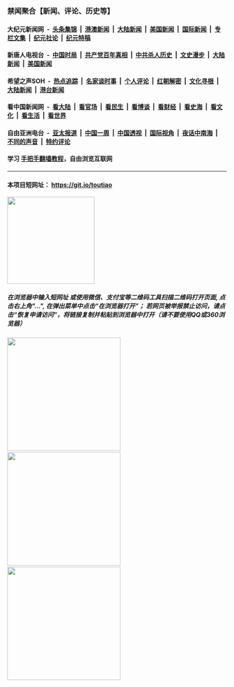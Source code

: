 ### 禁闻聚合【新闻、评论、历史等】

#### 大纪元新闻网 &nbsp;-&nbsp; [头条集锦](indexes/E头条集锦.md?t=02040644) &nbsp;|&nbsp; [港澳新闻](indexes/E港澳新闻.md?t=02040644)  &nbsp;|&nbsp; [大陆新闻](indexes/E大陆新闻.md?t=02040644) &nbsp;|&nbsp; [美国新闻](indexes/E美国新闻.md?t=02040644) &nbsp;|&nbsp; [国际新闻](indexes/E国际新闻.md?t=02040644) &nbsp;|&nbsp; [专栏文集](indexes/E专栏文集.md?t=02040644) &nbsp;|&nbsp; [纪元社论](indexes/E纪元社论.md?t=02040644) &nbsp;|&nbsp; [纪元特稿](indexes/E纪元特稿.md?t=02040644) 

#### 新唐人电视台 &nbsp;-&nbsp; [中国时局](indexes/N中国时局.md?t=02040644) &nbsp;|&nbsp; [共产党百年真相](indexes/N共产党百年真相.md?t=02040644) &nbsp;|&nbsp; [中共杀人历史](indexes/N中共杀人历史.md?t=02040644) &nbsp;|&nbsp; [文史漫步](indexes/N文史漫步.md?t=02040644) &nbsp;|&nbsp; [大陆新闻](indexes/N大陆新闻.md?t=02040644) &nbsp;|&nbsp; [美国新闻](indexes/N美国新闻.md?t=02040644)

#### 希望之声SOH &nbsp;-&nbsp; [热点追踪](indexes/H热点追踪.md?t=02040644) &nbsp;|&nbsp; [名家谈时事](indexes/H名家谈时事.md?t=02040644) &nbsp;|&nbsp; [个人评论](indexes/H个人评论.md?t=02040644)  &nbsp;|&nbsp; [红朝解密](indexes/H红朝解密.md?t=02040644) &nbsp;|&nbsp; [文化寻根](indexes/H文化寻根.md?t=02040644) &nbsp;|&nbsp; [大陆新闻](indexes/H大陆新闻.md?t=02040644) &nbsp;|&nbsp; [港台新闻](indexes/H港台新闻.md?t=02040644)

#### 看中国新闻网 &nbsp;-&nbsp; [看大陆](indexes/S看大陆.md?t=02040644) &nbsp;|&nbsp; [看官场](indexes/S看官场.md?t=02040644) &nbsp;|&nbsp; [看民生](indexes/S看民生.md?t=02040644)  &nbsp;|&nbsp; [看博谈](indexes/S看博谈.md?t=02040644) &nbsp;|&nbsp; [看财经](indexes/S看财经.md?t=02040644) &nbsp;|&nbsp; [看史海](indexes/S看史海.md?t=02040644) &nbsp;|&nbsp; [看文化](indexes/S看文化.md?t=02040644) &nbsp;|&nbsp; [看生活](indexes/S看生活.md?t=02040644) &nbsp;|&nbsp; [看世界](indexes/S看世界.md?t=02040644)

#### 自由亚洲电台 &nbsp;-&nbsp; [亚太报道](indexes/R亚太报道.md?t=02040644) &nbsp;|&nbsp; [中国一周](indexes/R中国一周.md?t=02040644) &nbsp;|&nbsp; [中国透视](indexes/R中国透视.md?t=02040644)  &nbsp;|&nbsp; [国际视角](indexes/R国际视角.md?t=02040644) &nbsp;|&nbsp; [夜话中南海](indexes/R夜话中南海.md?t=02040644) &nbsp;|&nbsp; [不同的声音](indexes/R不同的声音.md?t=02040644) &nbsp;|&nbsp; [特约评论](indexes/R特约评论.md?t=02040644)

#### 学习 [手把手翻墙教程](https://github.com/gfw-breaker/guides/wiki)，自由浏览互联网

----

#### 本项目短网址： https://git.io/toutiao
<img src="https://raw.githubusercontent.com/gfw-breaker/banned-news/master/scripts/img/qr.png" width="200px"/>  

##### 在浏览器中输入短网址 或使用微信、支付宝等二维码工具扫描二维码打开页面, 点击右上角"...", 在弹出菜单中点击“在浏览器打开”； 若网页被举报禁止访问，请点击“恢复申请访问”，将链接复制并粘贴到浏览器中打开（请不要使用QQ或360浏览器）

<img src="https://raw.githubusercontent.com/gfw-breaker/banned-news/master/scripts/img/1.png" width="260px"/> &nbsp; <img src="https://raw.githubusercontent.com/gfw-breaker/banned-news/master/scripts/img/2.png" width="260px"/> &nbsp; <img src="https://raw.githubusercontent.com/gfw-breaker/banned-news/master/scripts/img/3.png" width="260px"/>
